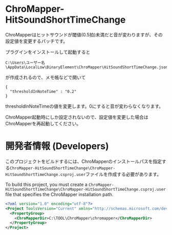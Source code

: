 # ChroMapper-HitSoundShortTimeChange

ChroMapperはヒットサウンドが閾値(0.5拍)未満だと音が変わりますが、その設定値を変更するパッチです。

プラグインをインストールして起動すると
```
C:\Users\ユーザー名\AppData\LocalLow\BinaryElement\ChroMapper\HitSoundShortTimeChange.json
```
が作成されるので、メモ帳などで開いて
```
{
  "thresholdInNoteTime" : "0.2"
}
```
thresholdInNoteTimeの値を変更します。0にすると音が変わらなくなります。

ChroMapper起動時にしか設定されないので、設定値を変更した場合はChroMapperを再起動してください。

# 開発者情報 (Developers)
このプロジェクトをビルドするには、ChroMapperのインストールパスを指定する`ChroMapper-HitSoundShortTimeChange\ChroMapper-HitSoundShortTimeChange.csproj.user`ファイルを作成する必要があります。

To build this project, you must create a `ChroMapper-HitSoundShortTimeChange\ChroMapper-HitSoundShortTimeChange.csproj.user` file that specifies the ChroMapper installation path.

```xml
<?xml version="1.0" encoding="utf-8"?>
<Project ToolsVersion="Current" xmlns="http://schemas.microsoft.com/developer/msbuild/2003">
  <PropertyGroup>
    <ChroMapperDir>C:\TOOL\ChroMapper\chromapper</ChroMapperDir>
  </PropertyGroup>
</Project>
```
